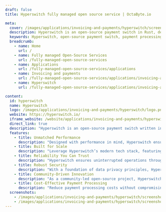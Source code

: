 ```yaml
---
draft: false
title: Hyperswitch fully managed open source service | OctaByte.io

meta:
  cover: /images/applications/invoicing-and-payments/hyperswitch/screenshot-1.jpg
  description: Hyperswitch is an open-source payment switch in Rust, delivering fast, reliable, and affordable payment processing for digital businesses.
  keywords: Hyperswitch, open-source payment switch, payment processing software, payment reliability, API-first payment platform, scalable payment solution, Rust payment switch, cloud-native payments, payment orchestration, secure payment infrastructure
  breadcrumb:
    - name: Home
      url: /
    - name: Fully managed Open-Source Services
      url: /fully-managed-open-source-services
    - name: Applications
      url: /fully-managed-open-source-services/applications
    - name: Invoicing and payments
      url: /fully-managed-open-source-services/applications/invoicing-and-payments
    - name: Hyperswitch
      url: /fully-managed-open-source-services/applications/invoicing-and-payments/hyperswitch

content:
  id: hyperswitch
  name: Hyperswitch
  logo: /images/applications/invoicing-and-payments/hyperswitch/logo.png
  website: https://hyperswitch.io/
  iframe_website: /website/applications/invoicing-and-payments/hyperswitch
  direct_link: true
  description: "Hyperswitch is an open-source payment switch written in Rust, designed to redefine the way digital businesses handle payments. Its primary focus is on delivering exceptional speed, reliability, and affordability, making it a perfect fit for modern enterprises. As a community-driven, open payments orchestrator, Hyperswitch enables seamless integration with the best payment infrastructure to support diverse business needs. Built on an API-first, cloud-native, microservices architecture, it ensures scalability, reliability, and security, offering unmatched performance even in demanding environments. Hyperswitch empowers businesses to scale their payment operations effortlessly while maintaining data privacy and reducing operational costs."
  features:
    - title: Unmatched Performance
      description: "Designed with performance in mind, Hyperswitch ensures blazing-fast API responses while maintaining low resource usage and minimal latency. It is optimized to handle high transaction volumes with efficiency."
    - title: Built for Scale
      description: "Leverage Hyperswitch’s modern tech stack, featuring an API-first, cloud-native, microservices architecture that facilitates seamless scalability to meet the growing demands of your business."
    - title: Reliability You Can Trust
      description: "Hyperswitch ensures uninterrupted operations through automatic recovery mechanisms for application and database failures. Its support for Multi-Region Active-Active deployments guarantees business continuity."
    - title: Robust Security
      description: "With a foundation of data privacy principles, Hyperswitch safeguards sensitive payment data, ensuring compliance with industry standards and secure transactions."
    - title: Community-Driven Innovation
      description: "As a community-led open-source project, Hyperswitch fosters collaboration and innovation, allowing businesses to benefit from a constantly improving payment ecosystem tailored to their needs."
    - title: Cost-Effective Payment Processing
      description: "Reduce payment processing costs without compromising on quality. Hyperswitch's affordability makes it accessible for businesses of all sizes, driving value while scaling operations."
  screenshots:
    - /images/applications/invoicing-and-payments/hyperswitch/screenshot-1.png
    - /images/applications/invoicing-and-payments/hyperswitch/screenshot-2.png
---
```


